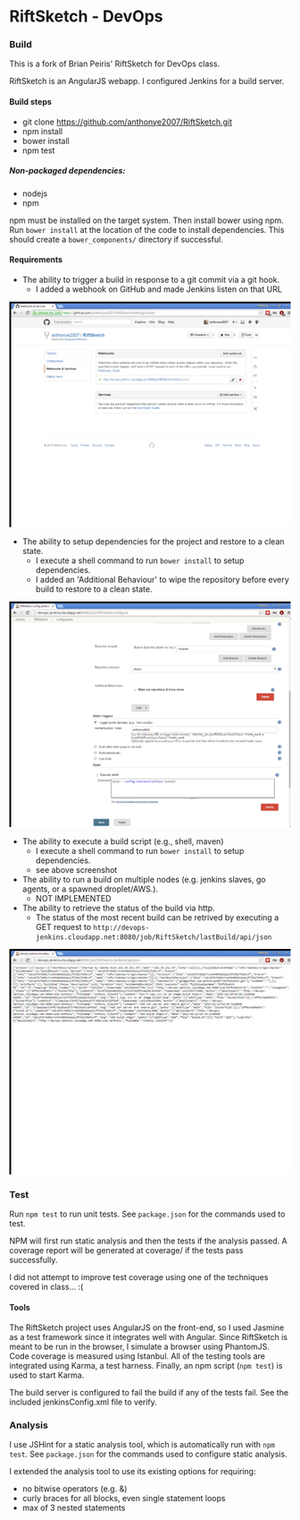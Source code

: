 RiftSketch - DevOps
====

### Build
This is a fork of Brian Peiris' RiftSketch for DevOps class.

RiftSketch is an AngularJS webapp. I configured Jenkins for a build server.

#### Build steps

* git clone https://github.com/anthonye2007/RiftSketch.git
* npm install
* bower install
* npm test

##### Non-packaged dependencies:
* nodejs
* npm
        
npm must be installed on the target system. Then install bower using npm.
Run `bower install` at the location of the code to install dependencies.
This should create a `bower_components/` directory if successful.

#### Requirements
- The ability to trigger a build in response to a git commit via a git hook.
    + I added a webhook on GitHub and made Jenkins listen on that URL

![hook](images/hook.png)

- The ability to setup dependencies for the project and restore to a clean state.
    + I execute a shell command to run `bower install` to setup dependencies.
    + I added an 'Additional Behaviour' to wipe the repository before every build to restore to a clean state.
    
![dependencies](images/dependencies.png)


- The ability to execute a build script (e.g., shell, maven)
    + I execute a shell command to run `bower install` to setup dependencies.
    + see above screenshot
- The ability to run a build on multiple nodes (e.g. jenkins slaves, go agents, or a spawned droplet/AWS.).
    + NOT IMPLEMENTED
- The ability to retrieve the status of the build via http.
    + The status of the most recent build can be retrived by executing a GET request to `http://devops-jenkins.cloudapp.net:8080/job/RiftSketch/lastBuild/api/json`

![build status](images/buildStatus.png)

### Test
Run `npm test` to run unit tests.
See `package.json` for the commands used to test.

NPM will first run static analysis and then the tests if the analysis passed.
A coverage report will be generated at coverage/ if the tests pass successfully.

I did not attempt to improve test coverage using one of the techniques covered in class... :(
#### Tools
The RiftSketch project uses AngularJS on the front-end, so I used Jasmine as a test framework since it integrates well with Angular.
Since RiftSketch is meant to be run in the browser, I simulate a browser using PhantomJS.
Code coverage is measured using Istanbul.
All of the testing tools are integrated using Karma, a test harness.
Finally, an npm script (`npm test`) is used to start Karma.

The build server is configured to fail the build if any of the tests fail.
See the included jenkinsConfig.xml file to verify.

### Analysis
I use JSHint for a static analysis tool, which is automatically run with `npm test`.
See `package.json` for the commands used to configure static analysis.

I extended the analysis tool to use its existing options for requiring:
  * no bitwise operators (e.g. &)
  * curly braces for all blocks, even single statement loops
  * max of 3 nested statements 

